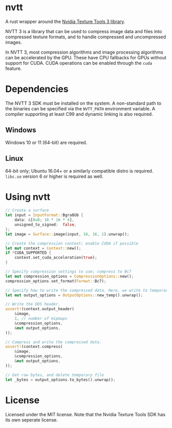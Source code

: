 # nvtt

A rust wrapper around the [Nvidia Texture Tools 3 library](https://developer.nvidia.com/gpu-accelerated-texture-compression).

NVTT 3 is a library that can be used to compress image data and files into compressed texture formats, and to handle compressed and uncompressed images.

In NVTT 3, most compression algorithms and image processing algorithms can be accelerated by the GPU. These have CPU fallbacks for GPUs without support for CUDA. CUDA operations can be enabled through the `cuda` feature.

# Dependencies

The NVTT 3 SDK must be installed on the system. A non-standard path to the binaries can be specified via the `NVTT_PATH` environment variable. A compiler supporting at least C99 and dynamic linking is also required.

## Windows

Windows 10 or 11 (64-bit) are required.

## Linux

64-bit only; Ubuntu 16.04+ or a similarly compatible distro is required. `libc.so` version 6 or higher is required as well.

# Using nvtt

``` rust
// Create a surface
let input = InputFormat::Bgra8Ub {
    data: &[0u8; 16 * 16 * 4],
    unsigned_to_signed:  false,
};
let image = Surface::image(input, 16, 16, 1).unwrap();

// Create the compression context; enable CUDA if possible
let mut context = Context::new();
if *CUDA_SUPPORTED {
    context.set_cuda_acceleration(true);
}

// Specify compression settings to use; compress to Bc7
let mut compression_options = CompressionOptions::new();
compression_options.set_format(Format::Bc7);

// Specify how to write the compressed data. Here, we write to temporary file.
let mut output_options = OutputOptions::new_temp().unwrap();

// Write the DDS header.
assert!(context.output_header(
    &image,
    1, // number of mipmaps
    &compression_options,
    &mut output_options,
));

// Compress and write the compressed data.
assert!(context.compress(
    &image,
    &compression_options,
    &mut output_options,
));

// Get raw bytes, and delete temporary file
let _bytes = output_options.to_bytes().unwrap();
```

# License

Licensed under the MIT license. Note that the Nvidia Texture Tools SDK has its own seperate license.
